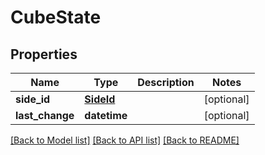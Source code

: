 # CubeState

## Properties
Name | Type | Description | Notes
------------ | ------------- | ------------- | -------------
**side_id** | [**SideId**](SideId.md) |  | [optional] 
**last_change** | **datetime** |  | [optional] 

[[Back to Model list]](../README.md#documentation-for-models) [[Back to API list]](../README.md#documentation-for-api-endpoints) [[Back to README]](../README.md)

